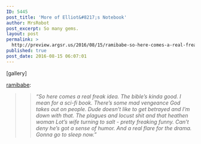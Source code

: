 ```yaml
---
ID: 5445
post_title: 'More of Elliot&#8217;s Notebook'
author: MrsRobot
post_excerpt: So many gems.
layout: post
permalink: >
  http://preview.argsr.us/2016/08/15/ramibabe-so-here-comes-a-real-freak-idea-the/
published: true
post_date: 2016-08-15 06:07:01
---
```

[gallery]
<p><a class="tumblr_blog" href="http://ramibabe.tumblr.com/post/147259228330">ramibabe</a>:</p>
<blockquote>
<blockquote><p><i>“So here comes a real freak idea. The bible’s kinda good. I mean for a sci-fi book. There’s some mad vengeance God takes out on people. Dude doesn’t like to get betrayed and I’m down with that. The plagues and locust shit and that heathen woman Lot’s wife turning to salt - pretty freaking funny. Can’t deny he’s got a sense of humor. And a real flare for the drama. Gonna go to sleep now.”</i></p></blockquote>
</blockquote>